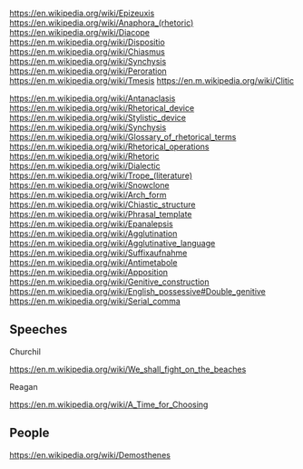 
<!--
-->

https://en.wikipedia.org/wiki/Epizeuxis
https://en.wikipedia.org/wiki/Anaphora_(rhetoric)
https://en.wikipedia.org/wiki/Diacope
https://en.m.wikipedia.org/wiki/Dispositio
https://en.m.wikipedia.org/wiki/Chiasmus
https://en.m.wikipedia.org/wiki/Synchysis
https://en.m.wikipedia.org/wiki/Peroration
https://en.m.wikipedia.org/wiki/Tmesis
https://en.m.wikipedia.org/wiki/Clitic

https://en.m.wikipedia.org/wiki/Antanaclasis
https://en.m.wikipedia.org/wiki/Rhetorical_device
https://en.m.wikipedia.org/wiki/Stylistic_device
https://en.m.wikipedia.org/wiki/Synchysis
https://en.m.wikipedia.org/wiki/Glossary_of_rhetorical_terms
https://en.m.wikipedia.org/wiki/Rhetorical_operations
https://en.m.wikipedia.org/wiki/Rhetoric
https://en.m.wikipedia.org/wiki/Dialectic
https://en.m.wikipedia.org/wiki/Trope_(literature)
https://en.m.wikipedia.org/wiki/Snowclone
https://en.m.wikipedia.org/wiki/Arch_form
https://en.m.wikipedia.org/wiki/Chiastic_structure
https://en.m.wikipedia.org/wiki/Phrasal_template
https://en.m.wikipedia.org/wiki/Epanalepsis
https://en.m.wikipedia.org/wiki/Agglutination
https://en.m.wikipedia.org/wiki/Agglutinative_language
https://en.m.wikipedia.org/wiki/Suffixaufnahme
https://en.m.wikipedia.org/wiki/Antimetabole
https://en.m.wikipedia.org/wiki/Apposition
https://en.m.wikipedia.org/wiki/Genitive_construction
https://en.m.wikipedia.org/wiki/English_possessive#Double_genitive
https://en.m.wikipedia.org/wiki/Serial_comma

Speeches
---------

Churchil

https://en.m.wikipedia.org/wiki/We_shall_fight_on_the_beaches

Reagan

https://en.m.wikipedia.org/wiki/A_Time_for_Choosing

People
------

https://en.wikipedia.org/wiki/Demosthenes

<!-- vim: set autoindent expandtab sw=4 syntax=markdown: -->
